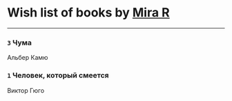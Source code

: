 # Wish list of books by [Mira R](https://plus.google.com/103293621948650602575)
---

### `3` Чума
Альбер Камю

### `1` Человек, который смеется
Виктор Гюго


